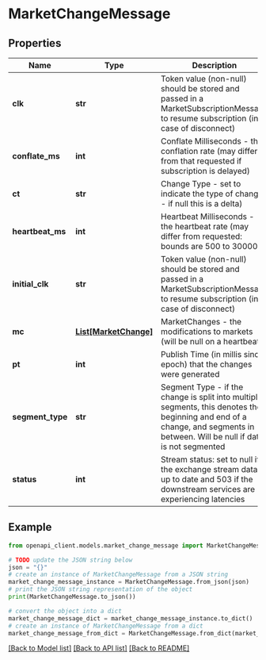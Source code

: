 # MarketChangeMessage


## Properties

Name | Type | Description | Notes
------------ | ------------- | ------------- | -------------
**clk** | **str** | Token value (non-null) should be stored and passed in a MarketSubscriptionMessage to resume subscription (in case of disconnect) | [optional] 
**conflate_ms** | **int** | Conflate Milliseconds - the conflation rate (may differ from that requested if subscription is delayed) | [optional] 
**ct** | **str** | Change Type - set to indicate the type of change - if null this is a delta) | [optional] 
**heartbeat_ms** | **int** | Heartbeat Milliseconds - the heartbeat rate (may differ from requested: bounds are 500 to 30000) | [optional] 
**initial_clk** | **str** | Token value (non-null) should be stored and passed in a MarketSubscriptionMessage to resume subscription (in case of disconnect) | [optional] 
**mc** | [**List[MarketChange]**](MarketChange.md) | MarketChanges - the modifications to markets (will be null on a heartbeat | [optional] 
**pt** | **int** | Publish Time (in millis since epoch) that the changes were generated | [optional] 
**segment_type** | **str** | Segment Type - if the change is split into multiple segments, this denotes the beginning and end of a change, and segments in between. Will be null if data is not segmented | [optional] 
**status** | **int** | Stream status: set to null if the exchange stream data is up to date and 503 if the downstream services are experiencing latencies | [optional] 

## Example

```python
from openapi_client.models.market_change_message import MarketChangeMessage

# TODO update the JSON string below
json = "{}"
# create an instance of MarketChangeMessage from a JSON string
market_change_message_instance = MarketChangeMessage.from_json(json)
# print the JSON string representation of the object
print(MarketChangeMessage.to_json())

# convert the object into a dict
market_change_message_dict = market_change_message_instance.to_dict()
# create an instance of MarketChangeMessage from a dict
market_change_message_from_dict = MarketChangeMessage.from_dict(market_change_message_dict)
```
[[Back to Model list]](../README.md#documentation-for-models) [[Back to API list]](../README.md#documentation-for-api-endpoints) [[Back to README]](../README.md)



